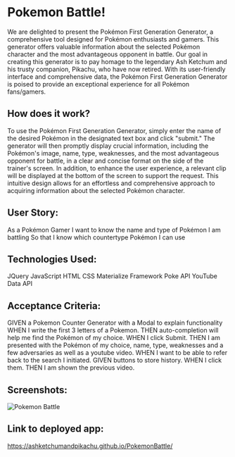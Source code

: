 # Pokemon Battle!

We are delighted to present the Pokémon First Generation Generator, a comprehensive tool designed for Pokémon enthusiasts and gamers. This generator offers valuable information about the selected Pokémon character and the most advantageous opponent in battle. Our goal in creating this generator is to pay homage to the legendary Ash Ketchum and his trusty companion, Pikachu, who have now retired. With its user-friendly interface and comprehensive data, the Pokémon First Generation Generator is poised to provide an exceptional experience for all Pokémon fans/gamers.

## How does it work?

To use the Pokémon First Generation Generator, simply enter the name of the desired Pokémon in the designated text box and click "submit." The generator will then promptly display crucial information, including the Pokémon's image, name, type, weaknesses, and the most advantageous opponent for battle, in a clear and concise format on the side of the trainer's screen. In addition, to enhance the user experience, a relevant clip will be displayed at the bottom of the screen to support the request. This intuitive design allows for an effortless and comprehensive approach to acquiring information about the selected Pokémon character.

## User Story:

As a Pokémon Gamer
I want to know the name and type of Pokémon I am battling
So that I know which countertype Pokémon I can use


## Technologies Used:

JQuery
JavaScript
HTML
CSS
Materialize Framework
Poke API
YouTube Data API 


## Acceptance Criteria:

GIVEN a Pokemon Counter Generator with a Modal to explain functionality
WHEN I write the first 3 letters of a Pokemon.
THEN auto-completion will help me find the Pokémon of my choice. 
WHEN I click Submit.
THEN I am presented with the Pokémon of my choice, name, type, weaknesses and a few adversaries as well as a youtube video.
WHEN I want to be able to refer back to the search I initiated.
GIVEN buttons to store history.
WHEN I click them.
THEN I am shown the previous video.


## Screenshots:
![Pokemon Battle](./assets/images/demo.gif)

## Link to deployed app:
https://ashketchumandpikachu.github.io/PokemonBattle/

